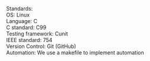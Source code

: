 Standards:\
  OS: Linux\
  Language: C\
  C standard: C99\
  Testing framework: Cunit\
  IEEE standard: 754\
  Version Control: Git (GitHub)\
  Automation: We use a makefile to implement automation
